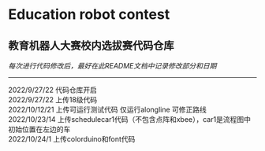 # Education robot contest
 
## 教育机器人大赛校内选拔赛代码仓库      

*每次进行代码修改后，最好在此README文档中记录修改部分和日期*       

----------------------------       

2022/9/27/22 代码仓库开启      
2022/9/27/22 上传18级代码      
2022/10/12/21 上传可运行测试代码 仅运行alongline 可修正路线           
2022/10/23/14 上传schedulecar1代码（不包含点阵和xbee），car1是流程图中初始位置在左边的车           
2022/10/24/1 上传colorduino和font代码
